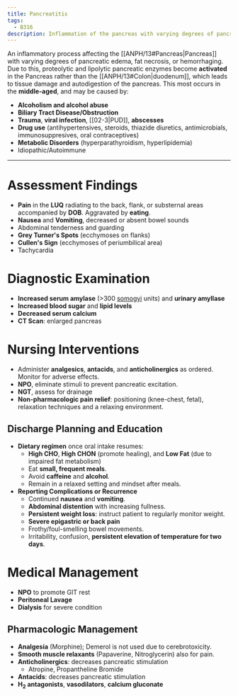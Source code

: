 ```yaml
---
title: Pancreatitis
tags:
  - B316
description: Inflammation of the pancreas with varying degrees of pancreatic edema, fat necrosis, or hemorrhaging.
---
```

An inflammatory process affecting the [[ANPH/13#Pancreas|Pancreas]] with varying degrees of pancreatic edema, fat necrosis, or hemorrhaging. Due to this, proteolytic and lipolytic pancreatic enzymes become **activated** in the Pancreas rather than the [[ANPH/13#Colon|duodenum]], which leads to tissue damage and autodigestion of the pancreas. This most occurs in the **middle-aged**, and may be caused by:
- **Alcoholism and alcohol abuse**
- **Biliary Tract Disease/Obstruction**
- **Trauma**, **viral infection**, [[02-3|PUD]], **abscesses**
- **Drug use** (antihypertensives, steroids, thiazide diuretics, antimicrobials, immunosuppresives, oral contraceptives)
- **Metabolic Disorders** (hyperparathyroidism, hyperlipidemia)
- Idiopathic/Autoimmune
___
# Assessment Findings
- **Pain** in the **LUQ** radiating to the back, flank, or substernal areas accompanied by **DOB**. Aggravated by **eating**.
- **Nausea** and **Vomiting**, decreased or absent bowel sounds
- Abdominal tenderness and guarding
- **Grey Turner's Spots** (ecchymoses on flanks)
- **Cullen's Sign** (ecchymoses of periumbilical area)
- Tachycardia
# Diagnostic Examination
- **Increased serum amylase** (>300 [somogyi](https://www.whonamedit.com/synd.cfm/2068.html) units) and **urinary amyllase**
- **Increased blood sugar** and **lipid levels**
- **Decreased serum calcium**
- **CT Scan**: enlarged pancreas
# Nursing Interventions
- Administer **analgesics**, **antacids**, and **anticholinergics** as ordered. Monitor for adverse effects.
- **NPO**, eliminate stimuli to prevent pancreatic excitation.
- **NGT**, assess for drainage
- **Non-pharmacologic pain relief**: positioning (knee-chest, fetal), relaxation techniques and a relaxing environment.
## Discharge Planning and Education
- **Dietary regimen** once oral intake resumes:
	- **High CHO**, **High CHON** (promote healing), and **Low Fat** (due to impaired fat metabolism)
	- Eat **small, frequent meals**.
	- Avoid **caffeine** and **alcohol**.
	- Remain in a relaxed setting and mindset after meals.
- **Reporting Complications or Recurrence**
	- Continued **nausea** and **vomiting**.
	- **Abdominal distention** with increasing fullness.
	- **Persistent weight loss**: instruct patient to regularly monitor weight.
	- **Severe epigastric or back pain**
	- Frothy/foul-smelling bowel movements.
	- Irritability, confusion, **persistent elevation of temperature for two days**.
# Medical Management
- **NPO** to promote GIT rest
- **Peritoneal Lavage**
- **Dialysis** for severe condition
## Pharmacologic Management
- **Analgesia** (Morphine); Demerol is not used due to cerebrotoxicity.
- **Smooth muscle relaxants** (Papaverine, Nitroglycerin) also for pain.
- **Anticholinergics**: decreases pancreatic stimulation
	- Atropine, Propantheline Bromide
- **Antacids**: decreases pancreatic stimulation
- <strong>H<sub>2</sub> antagonists</strong>, **vasodilators**, **calcium gluconate**
